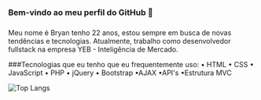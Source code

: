 ### Bem-vindo ao meu perfil do GitHub 👋
###

Meu nome é Bryan tenho 22 anos, estou sempre em busca de novas tendências e tecnologias. Atualmente, trabalho como desenvolvedor fullstack na empresa YEB - Inteligência de Mercado.

###Tecnologias que eu tenho que eu frequentemente uso:
• HTML
• CSS
• JavaScript
• PHP
• jQuery
• Bootstrap
•AJAX
•API's
•Estrutura MVC

![Top Langs](https://github-readme-stats.vercel.app/api/top-langs/?username=bryanjulio&hide_progress=false&theme=onedark)




